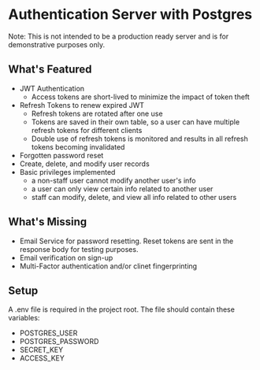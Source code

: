Authentication Server with Postgres
===================================

Note: This is not intended to be a production ready server and is for demonstrative purposes only.

What's Featured
---------------
- JWT Authentication
    - Access tokens are short-lived to minimize the impact of token theft
- Refresh Tokens to renew expired JWT
    - Refresh tokens are rotated after one use
    - Tokens are saved in their own table, so a user can have multiple refresh tokens for different clients
    - Double use of refresh tokens is monitored and results in all refresh tokens becoming invalidated
- Forgotten password reset
- Create, delete, and modify user records
- Basic privileges implemented
    - a non-staff user cannot modify another user's info
    - a user can only view certain info related to another user
    - staff can modify, delete, and view all info related to other users

What's Missing
--------------
- Email Service for password resetting. Reset tokens are sent in the response body for testing purposes.
- Email verification on sign-up
- Multi-Factor authentication and/or clinet fingerprinting

Setup
-----
A .env file is required in the project root.
The file should contain these variables:
- POSTGRES_USER
- POSTGRES_PASSWORD
- SECRET_KEY
- ACCESS_KEY
